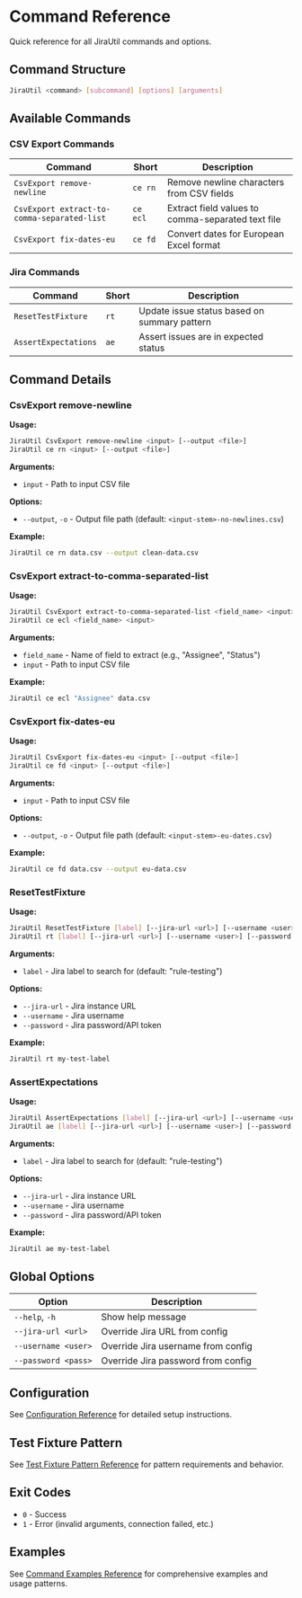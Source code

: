 # Command Reference

Quick reference for all JiraUtil commands and options.

## Command Structure

```bash
JiraUtil <command> [subcommand] [options] [arguments]
```

## Available Commands

### CSV Export Commands

| Command | Short | Description |
|---------|-------|-------------|
| `CsvExport remove-newline` | `ce rn` | Remove newline characters from CSV fields |
| `CsvExport extract-to-comma-separated-list` | `ce ecl` | Extract field values to comma-separated text file |
| `CsvExport fix-dates-eu` | `ce fd` | Convert dates for European Excel format |

### Jira Commands

| Command | Short | Description |
|---------|-------|-------------|
| `ResetTestFixture` | `rt` | Update issue status based on summary pattern |
| `AssertExpectations` | `ae` | Assert issues are in expected status |

## Command Details

### CsvExport remove-newline

**Usage:**
```bash
JiraUtil CsvExport remove-newline <input> [--output <file>]
JiraUtil ce rn <input> [--output <file>]
```

**Arguments:**
- `input` - Path to input CSV file

**Options:**
- `--output`, `-o` - Output file path (default: `<input-stem>-no-newlines.csv`)

**Example:**
```bash
JiraUtil ce rn data.csv --output clean-data.csv
```

### CsvExport extract-to-comma-separated-list

**Usage:**
```bash
JiraUtil CsvExport extract-to-comma-separated-list <field_name> <input>
JiraUtil ce ecl <field_name> <input>
```

**Arguments:**
- `field_name` - Name of field to extract (e.g., "Assignee", "Status")
- `input` - Path to input CSV file

**Example:**
```bash
JiraUtil ce ecl "Assignee" data.csv
```

### CsvExport fix-dates-eu

**Usage:**
```bash
JiraUtil CsvExport fix-dates-eu <input> [--output <file>]
JiraUtil ce fd <input> [--output <file>]
```

**Arguments:**
- `input` - Path to input CSV file

**Options:**
- `--output`, `-o` - Output file path (default: `<input-stem>-eu-dates.csv`)

**Example:**
```bash
JiraUtil ce fd data.csv --output eu-data.csv
```

### ResetTestFixture

**Usage:**
```bash
JiraUtil ResetTestFixture [label] [--jira-url <url>] [--username <user>] [--password <pass>]
JiraUtil rt [label] [--jira-url <url>] [--username <user>] [--password <pass>]
```

**Arguments:**
- `label` - Jira label to search for (default: "rule-testing")

**Options:**
- `--jira-url` - Jira instance URL
- `--username` - Jira username
- `--password` - Jira password/API token

**Example:**
```bash
JiraUtil rt my-test-label
```

### AssertExpectations

**Usage:**
```bash
JiraUtil AssertExpectations [label] [--jira-url <url>] [--username <user>] [--password <pass>]
JiraUtil ae [label] [--jira-url <url>] [--username <user>] [--password <pass>]
```

**Arguments:**
- `label` - Jira label to search for (default: "rule-testing")

**Options:**
- `--jira-url` - Jira instance URL
- `--username` - Jira username
- `--password` - Jira password/API token

**Example:**
```bash
JiraUtil ae my-test-label
```

## Global Options

| Option | Description |
|--------|-------------|
| `--help`, `-h` | Show help message |
| `--jira-url <url>` | Override Jira URL from config |
| `--username <user>` | Override Jira username from config |
| `--password <pass>` | Override Jira password from config |

## Configuration

See [Configuration Reference](shared/configuration.md) for detailed setup instructions.

## Test Fixture Pattern

See [Test Fixture Pattern Reference](shared/test-fixture-pattern.md) for pattern requirements and behavior.

## Exit Codes

- `0` - Success
- `1` - Error (invalid arguments, connection failed, etc.)

## Examples

See [Command Examples Reference](shared/command-examples.md) for comprehensive examples and usage patterns.
